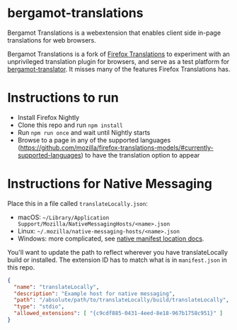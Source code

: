 # bergamot-translations
Bergamot Translations is a webextension that enables client side in-page translations for web browsers.

Bergamot Translations is a fork of [Firefox Translations](https://github.com/mozilla/firefox-translations) to experiment with an unprivileged translation plugin for browsers, and serve as a test platform for [bergamot-translator](https://github.com/browsermt/bergamot-translator). It misses many of the features Firefox Translations has.

# Instructions to run
- Install Firefox Nightly
- Clone this repo and run `npm install`
- Run `npm run once` and wait until Nightly starts
- Browse to a page in any of the supported languages (https://github.com/mozilla/firefox-translations-models/#currently-supported-languages) to have the translation option to appear

# Instructions for Native Messaging
Place this in a file called `translateLocally.json`:
- macOS: `~/Library/Application Support/Mozilla/NativeMessagingHosts/<name>.json`
- Linux: `~/.mozilla/native-messaging-hosts/<name>.json`
- Windows: more complicated, see [native manifest location docs](https://developer.mozilla.org/en-US/docs/Mozilla/Add-ons/WebExtensions/Native_manifests#manifest_location).

You'll want to update the path to reflect wherever you have translateLocally build or installed. The extension ID has to match what is in `manifest.json` in this repo.

```json
{
  "name": "translateLocally",
  "description": "Example host for native messaging",
  "path": "/absolute/path/to/translateLocally/build/translateLocally",
  "type": "stdio",
  "allowed_extensions": [ "{c9cdf885-0431-4eed-8e18-967b1758c951}" ]
}
```